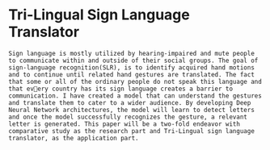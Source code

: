 # Tri-Lingual Sign Language Translator

`Sign language is mostly utilized by
hearing-impaired and mute people to communicate within and outside of their social groups. The goal of sign-language
recognition(SLR), is to identify acquired hand motions and to continue until
related hand gestures are translated. The
fact that some or all of the ordinary people do not speak this language and that every country has its sign language creates a
barrier to communication. I have created a
model that can understand the gestures and
translate them to cater to a wider audience.
By developing Deep Neural Network
architectures, the model will learn to detect letters and once the model successfully recognizes the gesture, a relevant
letter is generated. This paper will be a
two-fold endeavor with comparative study
as the research part and Tri-Lingual sign
language translator, as the application part.`

